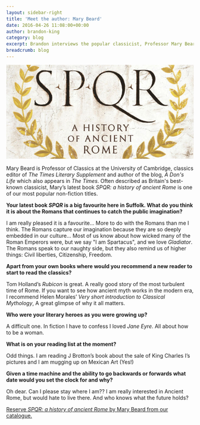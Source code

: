 ```yaml
---
layout: sidebar-right
title: 'Meet the author: Mary Beard'
date: 2016-04-26 11:08:00+00:00
author: brandon-king
category: blog
excerpt: Brandon interviews the popular classicist, Professor Mary Beard.
breadcrumb: blog
---
```

![SPQR](/images/featured/featured-spqr.jpg)

Mary Beard is Professor of Classics at the University of Cambridge, classics editor of <cite>The Times Literary Supplement</cite> and author of the blog, <cite>A Don's Life</cite> which also appears in <cite>The Times</cite>. Often described as Britain's best-known classicist,  Mary’s latest book <cite>SPQR: a history of ancient Rome</cite> is one of our most popular non-fiction titles.

**Your latest book <cite>SPQR</cite> is a big favourite here in Suffolk. What do you think it is about the Romans that continues to catch the public imagination?**

I am really pleased it is a favourite... More to do with the Romans than me I think. The Romans capture our imagination because they are so deeply embedded in our culture... Most of us know about how wicked many of the Roman Emperors were, but we say "I am Spartacus", and we love <cite>Gladiator</cite>. The Romans speak to our naughty side, but they also remind us of higher things: Civil liberties, Citizenship, Freedom.

**Apart from your own books where would you recommend a new reader to start to read the classics?**

Tom Holland’s <cite>Rubicon</cite> is great. A really good story of the most turbulent time of Rome. If you want to see how ancient myth works in the modern era, I recommend Helen Morales’ <cite>Very short introduction to Classical Mythology</cite>, A great glimpse of why it all matters.

**Who were your literary heroes as you were growing up?**

A difficult one. In fiction I have to confess I loved <cite>Jane Eyre</cite>. All about how to be a woman.

**What is on your reading list at the moment?**

Odd things. I am reading J Brotton’s book about the sale of King Charles I’s pictures and I am mugging up on Mexican Art (Yes!)

**Given a time machine and the ability to go backwards or forwards what date would you set the clock for and why?**

Oh dear. Can I please stay where I am?? I am really interested in Ancient Rome, but would hate to live there. And who knows what the future holds?

[Reserve <cite>SPQR: a history of ancient Rome</cite> by Mary Beard from our catalogue.](https://suffolk.spydus.co.uk/cgi-bin/spydus.exe/ENQ/OPAC/BIBENQ/11572742?QRY=CTIBIB%3C%20IRN(49010840)&QRYTEXT=SPQR%20%3A%20a%20history%20of%20ancient%20Rome)
